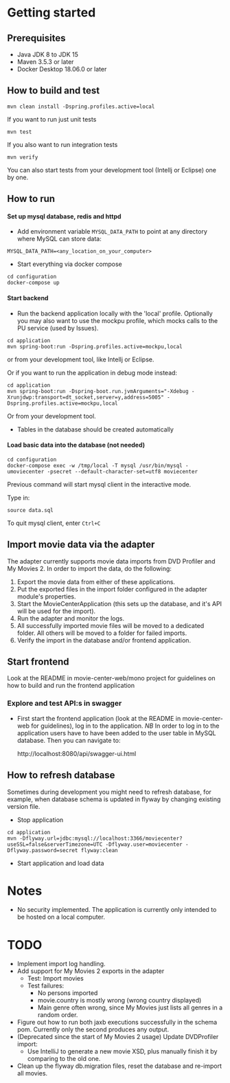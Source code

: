 
# Getting started

## Prerequisites

- Java JDK 8 to JDK 15
- Maven 3.5.3 or later
- Docker Desktop 18.06.0 or later

## How to build and test

    mvn clean install -Dspring.profiles.active=local

If you want to run just unit tests

    mvn test
    
If you also want to run integration tests

    mvn verify    

You can also start tests from your development tool (Intellj or Eclipse) one by one.

## How to run

#### Set up mysql database, redis and httpd
- Add environment variable `MYSQL_DATA_PATH` to point at any directory where MySQL can store data:
```
MYSQL_DATA_PATH=<any_location_on_your_computer>
```
- Start everything via docker compose
```
cd configuration
docker-compose up
```

#### Start backend
- Run the backend application locally with the 'local' profile. Optionally you may also want to use the mockpu profile, which mocks calls to the PU service (used by Issues).
```
cd application
mvn spring-boot:run -Dspring.profiles.active=mockpu,local
```
or from your development tool, like Intellj or Eclipse.

Or if you want to run the application in debug mode instead:
```
cd application
mvn spring-boot:run -Dspring-boot.run.jvmArguments="-Xdebug -Xrunjdwp:transport=dt_socket,server=y,address=5005" -Dspring.profiles.active=mockpu,local
```
Or from your development tool.

- Tables in the database should be created automatically

#### Load basic data into the database (not needed)
```
cd configuration
docker-compose exec -w /tmp/local -T mysql /usr/bin/mysql -umoviecenter -psecret --default-character-set=utf8 moviecenter
```
Previous command will start mysql client in the interactive mode. 

Type in:
```
source data.sql
```
To quit mysql client, enter `Ctrl+C`

## Import movie data via the adapter

The adapter currently supports movie data imports from DVD Profiler and My Movies 2. In order to import the data, do the following:
1. Export the movie data from either of these applications.
2. Put the exported files in the import folder configured in the adapter module's properties.
3. Start the MovieCenterApplication (this sets up the database, and it's API will be used for the import).
4. Run the adapter and monitor the logs.
5. All successfully imported movie files will be moved to a dedicated folder. All others will be moved to a folder for failed imports.
6. Verify the import in the database and/or frontend application.

## Start frontend

Look at the README in movie-center-web/mono project for guidelines on how to build and run the frontend application

### Explore and test API:s in swagger
- First start the frontend application (look at the README in movie-center-web for guidelines), log in to the application. 
*NB* In order to log in to the application users have to have been added to the user table in MySQL database.
Then you can navigate to:

    http://localhost:8080/api/swagger-ui.html

## How to refresh database

Sometimes during development you might need to refresh database, for example, when database schema is updated in flyway by changing existing version file.

- Stop application
```
cd application
mvn -Dflyway.url=jdbc:mysql://localhost:3366/moviecenter?useSSL=false&serverTimezone=UTC -Dflyway.user=moviecenter -Dflyway.password=secret flyway:clean
```
- Start application and load data

# Notes
- No security implemented. The application is currently only intended to be hosted on a local computer.

# TODO
- Implement import log handling.
- Add support for My Movies 2 exports in the adapter
  - Test: Import movies
  - Test failures:
    - No persons imported
    - movie.country is mostly wrong (wrong country displayed)
    - Main genre often wrong, since My Movies just lists all genres in a random order.
- Figure out how to run both jaxb executions successfully in the schema pom. Currently only the second produces any output.
- (Deprecated since the start of My Movies 2 usage) Update DVDProfiler import:
  - Use IntelliJ to generate a new movie XSD, plus manually finish it by comparing to the old one.
- Clean up the flyway db.migration files, reset the database and re-import all movies.